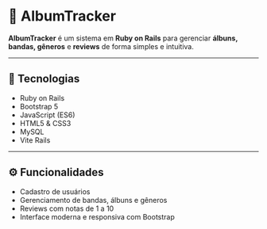 # 🎵 AlbumTracker

**AlbumTracker** é um sistema em **Ruby on Rails** para gerenciar **álbuns, bandas, gêneros** e **reviews** de forma simples e intuitiva.

---

## 🚀 Tecnologias
- Ruby on Rails  
- Bootstrap 5  
- JavaScript (ES6)  
- HTML5 & CSS3  
- MySQL
- Vite Rails

---

## ⚙️ Funcionalidades
- Cadastro de usuários  
- Gerenciamento de bandas, álbuns e gêneros  
- Reviews com notas de 1 a 10  
- Interface moderna e responsiva com Bootstrap  

